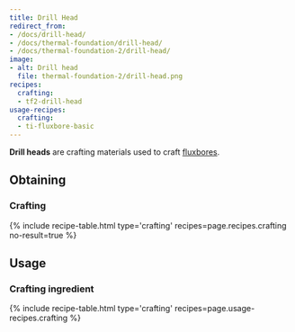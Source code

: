 ```yaml
---
title: Drill Head
redirect_from:
- /docs/drill-head/
- /docs/thermal-foundation/drill-head/
- /docs/thermal-foundation-2/drill-head/
image:
- alt: Drill head
  file: thermal-foundation-2/drill-head.png
recipes:
  crafting:
  - tf2-drill-head
usage-recipes:
  crafting:
  - ti-fluxbore-basic
---
```


**Drill heads** are crafting materials used to craft
[fluxbores](/docs/1.12/thermal-innovation/fluxbore/).


Obtaining
---------

### Crafting
{% include recipe-table.html type='crafting' recipes=page.recipes.crafting no-result=true %}


Usage
-----

### Crafting ingredient
{% include recipe-table.html type='crafting' recipes=page.usage-recipes.crafting %}
